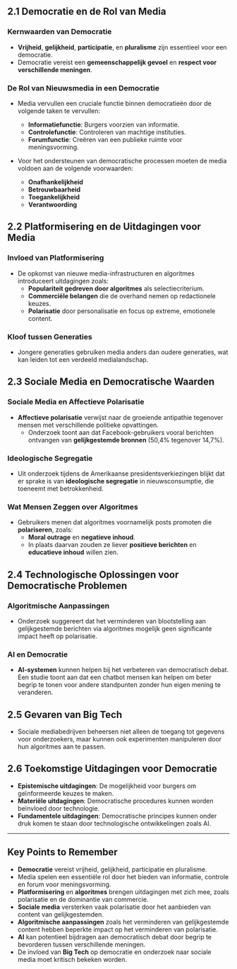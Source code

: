 ## 2.1 Democratie en de Rol van Media

### Kernwaarden van Democratie

- **Vrijheid**, **gelijkheid**, **participatie**, en **pluralisme** zijn essentieel voor een democratie.
- Democratie vereist een **gemeenschappelijk gevoel** en **respect voor verschillende meningen**.

### De Rol van Nieuwsmedia in een Democratie

- Media vervullen een cruciale functie binnen democratieën door de volgende taken te vervullen:

  - **Informatiefunctie**: Burgers voorzien van informatie.
  - **Controlefunctie**: Controleren van machtige instituties.
  - **Forumfunctie**: Creëren van een publieke ruimte voor meningsvorming.

- Voor het ondersteunen van democratische processen moeten de media voldoen aan de volgende voorwaarden:
  - **Onafhankelijkheid**
  - **Betrouwbaarheid**
  - **Toegankelijkheid**
  - **Verantwoording**

## 2.2 Platformisering en de Uitdagingen voor Media

### Invloed van Platformisering

- De opkomst van nieuwe media-infrastructuren en algoritmes introduceert uitdagingen zoals:
  - **Populariteit gedreven door algoritmes** als selectiecriterium.
  - **Commerciële belangen** die de overhand nemen op redactionele keuzes.
  - **Polarisatie** door personalisatie en focus op extreme, emotionele content.

### Kloof tussen Generaties

- Jongere generaties gebruiken media anders dan oudere generaties, wat kan leiden tot een verdeeld medialandschap.

## 2.3 Sociale Media en Democratische Waarden

### Sociale Media en Affectieve Polarisatie

- **Affectieve polarisatie** verwijst naar de groeiende antipathie tegenover mensen met verschillende politieke opvattingen.
  - Onderzoek toont aan dat Facebook-gebruikers vooral berichten ontvangen van **gelijkgestemde bronnen** (50,4% tegenover 14,7%).

### Ideologische Segregatie

- Uit onderzoek tijdens de Amerikaanse presidentsverkiezingen blijkt dat er sprake is van **ideologische segregatie** in nieuwsconsumptie, die toeneemt met betrokkenheid.

### Wat Mensen Zeggen over Algoritmes

- Gebruikers menen dat algoritmes voornamelijk posts promoten die **polariseren**, zoals:
  - **Moral outrage** en **negatieve inhoud**.
  - In plaats daarvan zouden ze liever **positieve berichten** en **educatieve inhoud** willen zien.

## 2.4 Technologische Oplossingen voor Democratische Problemen

### Algoritmische Aanpassingen

- Onderzoek suggereert dat het verminderen van blootstelling aan gelijkgestemde berichten via algoritmes mogelijk geen significante impact heeft op polarisatie.

### AI en Democratie

- **AI-systemen** kunnen helpen bij het verbeteren van democratisch debat. Een studie toont aan dat een chatbot mensen kan helpen om beter begrip te tonen voor andere standpunten zonder hun eigen mening te veranderen.

## 2.5 Gevaren van Big Tech

- Sociale mediabedrijven beheersen niet alleen de toegang tot gegevens voor onderzoekers, maar kunnen ook experimenten manipuleren door hun algoritmes aan te passen.

## 2.6 Toekomstige Uitdagingen voor Democratie

- **Epistemische uitdagingen**: De mogelijkheid voor burgers om geïnformeerde keuzes te maken.
- **Materiële uitdagingen**: Democratische procedures kunnen worden beïnvloed door technologie.
- **Fundamentele uitdagingen**: Democratische principes kunnen onder druk komen te staan door technologische ontwikkelingen zoals AI.

---

## Key Points to Remember

- **Democratie** vereist vrijheid, gelijkheid, participatie en pluralisme.
- Media spelen een essentiële rol door het bieden van informatie, controle en forum voor meningsvorming.
- **Platformisering** en **algoritmes** brengen uitdagingen met zich mee, zoals polarisatie en de dominantie van commercie.
- **Sociale media** versterken vaak polarisatie door het aanbieden van content van gelijkgestemden.
- **Algoritmische aanpassingen** zoals het verminderen van gelijkgestemde content hebben beperkte impact op het verminderen van polarisatie.
- **AI** kan potentieel bijdragen aan democratisch debat door begrip te bevorderen tussen verschillende meningen.
- De invloed van **Big Tech** op democratie en onderzoek naar sociale media moet kritisch bekeken worden.
